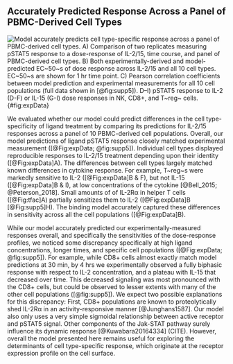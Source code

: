 ## Accurately Predicted Response Across a Panel of PBMC-Derived Cell Types

![**Model accurately predicts cell type-specific response across a panel of PBMC-derived cell types.** A) Comparison of two replicates measuring pSTAT5 response to a dose-response of IL-2/15, time course, and panel of PBMC-derived cell types. B) Both experimentally-derived and model-predicted EC~50~s of dose response across IL-2/15 and all 10 cell types. EC~50~s are shown for 1 hr time point. C) Pearson correlation coefficients between model prediction and experimental measurements for all 10 cell populations (full data shown in [@fig:supp5]). D–I) pSTAT5 response to IL-2 (D-F) or IL-15 (G-I) dose responses in NK, CD8+, and T~reg~ cells. ](./Figures/figure4.svg){#fig:expData}

We evaluated whether our model could predict differences in the cell type-specificity of ligand treatment by comparing its predictions for IL-2/15 responses across a panel of 10 PBMC-derived cell populations. Overall, our model predictions of ligand pSTAT5 response closely matched experimental measurement ([@Fig:expData; @fig:supp5]). Individual cell types displayed reproducible responses to IL-2/15 treatment depending upon their identity ([@Fig:expData]A). The differences between cell types largely matched known differences in cytokine response. For example, T~reg~s were markedly sensitive to IL-2 ([@Fig:expData]B & F), but not IL-15 ([@Fig:expData]B & I), at low concentrations of the cytokine [@Bell_2015; @Peterson_2018]. Small amounts of of IL-2Rα in helper T cells ([@Fig:tfac]A) partially sensitizes them to IL-2 ([@Fig:expData]B [@Fig:supp5]H). The binding model accurately captured these differences in sensitivity across all the cell populations ([@Fig:expData]B).

<!-- TODO: Go through text here through end of the subsection. -->

While our model accurately predicted our experimentally-measured responses overall, and specifically the sensitivities of the dose-response profiles, we noticed some discrepancy specifically at high ligand concentrations, longer times, and specific cell populations ([@Fig:expData; @fig:supp5]). For example, while CD8+ cells almost exactly match model predictions at 30 min, by 4 hrs we experimentally observed a fully biphasic response with respect to IL-2 concentration, and a plateau with IL-15 that decreased over time. This decreased signaling was most pronounced with the CD8+ cells, but could be observed to lesser extents with many of the other cell populations ([@fig:supp5]). We expect two possible explanations for this discrepancy: First, CD8+ populations are known to proteolytically shed IL-2Rα in an activity-responsive manner [@Junghans1587]. Our model also only uses a very simple sigmoidal relationship between active receptor and pSTAT5 signal. Other components of the Jak-STAT pathway surely influence its dynamic response [@Kuwabara20164334] (CITE). However, overall the model presented here remains useful for exploring the determinants of cell type-specific response, which originate at the receptor expression profile on the cell surface.

<!-- TODO: We could discuss the parameters of the sigmoidal fit, because it possibly suggests variation in Jak-STAT properties. -->
